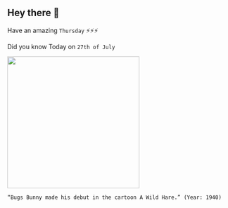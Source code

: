## Hey there 👋
Have an amazing `Thursday` ⚡⚡⚡

Did you know Today on `27th of July`
 
 [<img src="https://4rfnv3jdfte8qj2229aqgj4h-wpengine.netdna-ssl.com/wp-content/uploads/2019/07/17877720_web1_190727-SNE-BugsBunnyTurns79-FLARE2.jpg" width="300" />](http://www.findingdulcinea.com/news/on-this-day/July-August-08/On-this-Day--Bugs-Bunny-Makes-Debut.html#:~:text=On%20July%2027%2C%201940%2C%20Bugs,the%20Warner%20Brothers'%20cartoon%20rabbit.) 
 ```
“Bugs Bunny made his debut in the cartoon A Wild Hare.” (Year: 1940)
```
